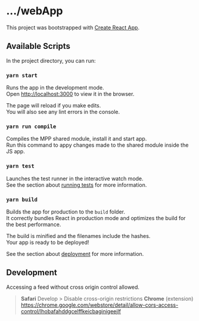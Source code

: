 # .../webApp

This project was bootstrapped with [Create React App](https://github.com/facebook/create-react-app).

## Available Scripts

In the project directory, you can run:

### `yarn start`

Runs the app in the development mode.\
Open [http://localhost:3000](http://localhost:3000) to view it in the browser.

The page will reload if you make edits.\
You will also see any lint errors in the console.

### `yarn run compile`

Compiles the MPP shared module, install it and start app.\
Run this command to appy changes made to the shared module inside the JS app.

### `yarn test`

Launches the test runner in the interactive watch mode.\
See the section about [running tests](https://facebook.github.io/create-react-app/docs/running-tests) for more information.

### `yarn build`

Builds the app for production to the `build` folder.\
It correctly bundles React in production mode and optimizes the build for the best performance.

The build is minified and the filenames include the hashes.\
Your app is ready to be deployed!

See the section about [deployment](https://facebook.github.io/create-react-app/docs/deployment) for more information.

## Development

Accessing a feed without cross origin control allowed.
> **Safari**
> Develop > Disable cross-origin restrictions
> **Chrome** (extension)
> https://chrome.google.com/webstore/detail/allow-cors-access-control/lhobafahddgcelffkeicbaginigeejlf